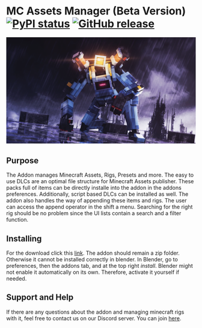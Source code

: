 # MC Assets Manager **(Beta Version)** [![PyPI status](https://img.shields.io/pypi/status/ansicolortags.svg)](https://pypi.python.org/pypi/ansicolortags/) [![GitHub release](https://img.shields.io/github/release/Naereen/StrapDown.js.svg)](https://GitHub.com/BlueEvilGFX/MC-Assets-Manager/releases/) 

![artwork](./wallpaper.png)

## Purpose
The Addon manages Minecraft Assets, Rigs, Presets and more. The easy to use DLCs are an optimal file structure for Minecraft Assets publisher. These packs full of items can be directly installe into the addon in the addons preferences. Additionally, script based DLCs can be installed as well. The addon also handles the way of appending these items and rigs. The user can access the append operator in the shift a menu. Searching for the right rig should be no problem since the UI lists contain a search and a filter function.

## Installing
For the download click this [link](https://github.com/BlueEvilGFX/MC-Assets-Manager/releases/download/v0.1.0/MC_Assets_Manager.zip).
The addon should remain a zip folder. Otherwise it cannot be installed correctly in blender. In Blender, go to preferences, then the addons tab, and at the top right *install*. Blender might not enable it automatically on its own. Therefore, activate it yourself if needed.
 
## Support and Help
If there are any questions about the addon and managing minecraft rigs with it, feel free to contact us on our Discord server. You can join [here](https://discord.com/invite/3mybvgB6wE).
